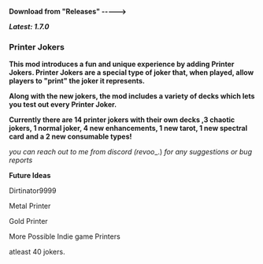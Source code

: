 **Download from "Releases" ----->**

***Latest: 1.7.0***


### **Printer Jokers**

**This mod introduces a fun and unique experience by adding Printer Jokers. Printer Jokers are a special type of joker that, when played, allow players to "print" the joker it represents.**

**Along with the new jokers, the mod includes a variety of decks which lets you test out every Printer Joker.**


**Currently there are 14 printer jokers with their own decks ,3 chaotic jokers, 1 normal joker, 4 new enhancements, 1 new tarot, 1 new spectral card and a 2 new consumable types!**



_you can reach out to me from discord (revoo__.) _for any suggestions or bug reports_


**Future Ideas**

Dirtinator9999

Metal Printer

Gold Printer

More Possible Indie game Printers

atleast 40 jokers.
